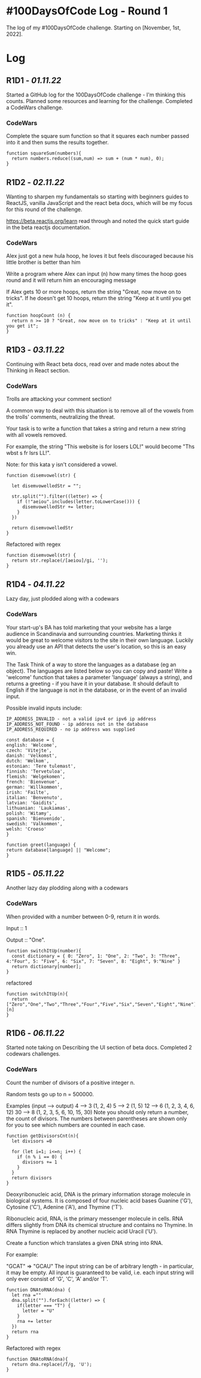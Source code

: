 # #100DaysOfCode Log - Round 1 

The log of my #100DaysOfCode challenge. Starting on [November, 1st, 2022].

# Log

## R1D1 - *01.11.22*

Started a GitHub log for the 100DaysOfCode challenge - I'm thinking this counts. Planned some resources and learning for the challenge. Completed a CodeWars challenge. 

### CodeWars
Complete the square sum function so that it squares each number passed into it and then sums the results together.

```
function squareSum(numbers){
  return numbers.reduce((sum,num) => sum + (num * num), 0);
}
```

## R1D2 - *02.11.22*

Wanting to sharpen my fundamentals so starting with beginners guides to ReactJS, vanilla JavaScript and the react beta docs, which will be my focus for this round of the challenge.

https://beta.reactjs.org/learn read through and noted the quick start guide in the beta reactjs documentation. 

### CodeWars
Alex just got a new hula hoop, he loves it but feels discouraged because his little brother is better than him

Write a program where Alex can input (n) how many times the hoop goes round and it will return him an encouraging message 

If Alex gets 10 or more hoops, return the string "Great, now move on to tricks".
If he doesn't get 10 hoops, return the string "Keep at it until you get it".

```
function hoopCount (n) {
  return n >= 10 ? "Great, now move on to tricks" : "Keep at it until you get it";
}
```

## R1D3 - *03.11.22*

Continuing with React beta docs, read over and made notes about the Thinking in React section.

### CodeWars
Trolls are attacking your comment section!

A common way to deal with this situation is to remove all of the vowels from the trolls' comments, neutralizing the threat.

Your task is to write a function that takes a string and return a new string with all vowels removed.

For example, the string "This website is for losers LOL!" would become "Ths wbst s fr lsrs LL!".

Note: for this kata y isn't considered a vowel.

```
function disemvowel(str) {
  
  let disemvowelledStr = "";
 
  str.split("").filter((letter) => {
    if (!"aeiou".includes(letter.toLowerCase())) {
      disemvowelledStr += letter; 
    }
  })
  
  return disemvowelledStr
}
```

Refactored with regex

```
function disemvowel(str) {
  return str.replace(/[aeiou]/gi, '');
}
```

## R1D4 - *04.11.22*

Lazy day, just plodded along with a codewars

### CodeWars

Your start-up's BA has told marketing that your website has a large audience in Scandinavia and surrounding countries. Marketing thinks it would be great to welcome visitors to the site in their own language. Luckily you already use an API that detects the user's location, so this is an easy win.

The Task
Think of a way to store the languages as a database (eg an object). The languages are listed below so you can copy and paste!
Write a 'welcome' function that takes a parameter 'language' (always a string), and returns a greeting - if you have it in your database. It should default to English if the language is not in the database, or in the event of an invalid input.

Possible invalid inputs include:
```
IP_ADDRESS_INVALID - not a valid ipv4 or ipv6 ip address
IP_ADDRESS_NOT_FOUND - ip address not in the database
IP_ADDRESS_REQUIRED - no ip address was supplied
```

```
const database = {
english: 'Welcome',
czech: 'Vitejte',
danish: 'Velkomst',
dutch: 'Welkom',
estonian: 'Tere tulemast',
finnish: 'Tervetuloa',
flemish: 'Welgekomen',
french: 'Bienvenue',
german: 'Willkommen',
irish: 'Failte',
italian: 'Benvenuto',
latvian: 'Gaidits',
lithuanian: 'Laukiamas',
polish: 'Witamy',
spanish: 'Bienvenido',
swedish: 'Valkommen',
welsh: 'Croeso'
}

function greet(language) {
return database[language] || "Welcome";
}
```

## R1D5 - *05.11.22*

Another lazy day plodding along with a codewars

### CodeWars

When provided with a number between 0-9, return it in words.

Input :: 1

Output :: "One".

```
function switchItUp(number){
  const dictionary = { 0: "Zero", 1: "One", 2: "Two", 3: "Three", 4:"Four", 5: "Five", 6: "Six", 7: "Seven", 8: "Eight", 9:"Nine" }
  return dictionary[number];
}
```
refactored
```
function switchItUp(n){
  return ["Zero","One","Two","Three","Four","Five","Six","Seven","Eight","Nine"][n]
}
```

## R1D6 - *06.11.22*

Started note taking on Describing the UI section of beta docs. Completed 2 codewars challenges. 

### CodeWars

Count the number of divisors of a positive integer n.

Random tests go up to n = 500000.

Examples (input --> output)
4 --> 3 (1, 2, 4)
5 --> 2 (1, 5)
12 --> 6 (1, 2, 3, 4, 6, 12)
30 --> 8 (1, 2, 3, 5, 6, 10, 15, 30)
Note you should only return a number, the count of divisors. The numbers between parentheses are shown only for you to see which numbers are counted in each case.

```
function getDivisorsCnt(n){
  let divisors =0
  
  for (let i=1; i<=n; i++) {
    if (n % i == 0) {
      divisors += 1
    }
  }
  return divisors
}
```

Deoxyribonucleic acid, DNA is the primary information storage molecule in biological systems. It is composed of four nucleic acid bases Guanine ('G'), Cytosine ('C'), Adenine ('A'), and Thymine ('T').

Ribonucleic acid, RNA, is the primary messenger molecule in cells. RNA differs slightly from DNA its chemical structure and contains no Thymine. In RNA Thymine is replaced by another nucleic acid Uracil ('U').

Create a function which translates a given DNA string into RNA.

For example:

"GCAT"  =>  "GCAU"
The input string can be of arbitrary length - in particular, it may be empty. All input is guaranteed to be valid, i.e. each input string will only ever consist of 'G', 'C', 'A' and/or 'T'.

```
function DNAtoRNA(dna) {
  let rna =""
  dna.split("").forEach((letter) => {
    if(letter === "T") {
      letter = "U"
    }
    rna += letter
  })
  return rna
}
```

Refactored with regex

```
function DNAtoRNA(dna){
  return dna.replace(/T/g, 'U');
}
```